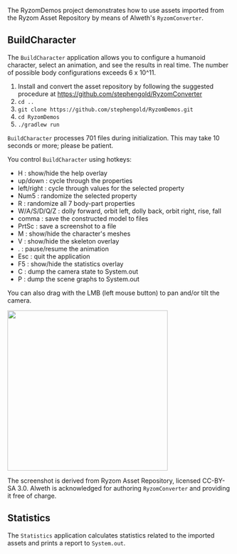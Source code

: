 The RyzomDemos project demonstrates how to use assets imported
from the Ryzom Asset Repository by means of Alweth's `RyzomConverter`.

## BuildCharacter

The `BuildCharacter` application allows you to configure a humanoid character,
select an animation, and see the results in real time.
The number of possible body configurations exceeds 6 x 10^11.

  1. Install and convert the asset repository
     by following the suggested procedure
     at https://github.com/stephengold/RyzomConverter
  2. `cd ..`
  3. `git clone https://github.com/stephengold/RyzomDemos.git`
  4. `cd RyzomDemos`
  5. `./gradlew run`

`BuildCharacter` processes 701 files during initialization.
This may take 10 seconds or more; please be patient.

You control `BuildCharacter` using hotkeys:

 + H : show/hide the help overlay
 + up/down : cycle through the properties
 + left/right : cycle through values for the selected property
 + Num5 : randomize the selected property
 + R : randomize all 7 body-part properties
 + W/A/S/D/Q/Z : dolly forward, orbit left, dolly back, orbit right, rise, fall
 + comma : save the constructed model to files
 + PrtSc : save a screenshot to a file
 + M : show/hide the character's meshes
 + V : show/hide the skeleton overlay
 + . : pause/resume the animation
 + Esc : quit the application
 + F5 : show/hide the statistics overlay
 + C : dump the camera state to System.out
 + P : dump the scene graphs to System.out

You can also drag with the LMB (left mouse button)
to pan and/or tilt the camera.

<img height="360" src="https://i.imgur.com/wVcItj0.jpg">

The screenshot is derived from Ryzom Asset Repository, licensed CC-BY-SA 3.0.
Alweth is acknowledged for authoring `RyzomConverter`
and providing it free of charge.

## Statistics

The `Statistics` application calculates statistics
related to the imported assets and prints a report to `System.out`.
